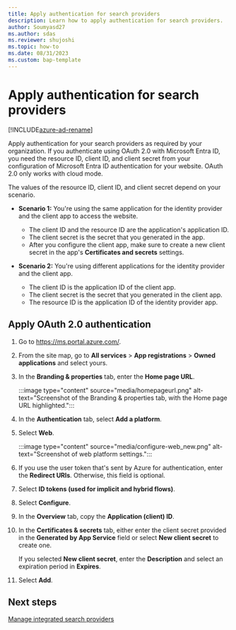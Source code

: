 ```yaml
---
title: Apply authentication for search providers 
description: Learn how to apply authentication for search providers.
author: Soumyasd27
ms.author: sdas
ms.reviewer: shujoshi
ms.topic: how-to
ms.date: 08/31/2023
ms.custom: bap-template
---
```


# Apply authentication for search providers

[!INCLUDE[azure-ad-rename](../includes/cc-azure-ad-rename.md)]

Apply authentication for your search providers as required by your organization. If you authenticate using OAuth 2.0 with Microsoft Entra ID, you need the resource ID, client ID, and client secret from your configuration of Microsoft Entra ID authentication for your website. OAuth 2.0 only works with cloud mode.

The values of the resource ID, client ID, and client secret depend on your scenario.

- **Scenario 1:** You're using the same application for the identity provider and the client app to access the website.
  - The client ID and the resource ID are the application's application ID.
  - The client secret is the secret that you generated in the app.
  - After you configure the client app, make sure to create a new client secret in the app's **Certificates and secrets** settings.

- **Scenario 2:** You're using different applications for the identity provider and the client app.
  - The client ID is the application ID of the client app.
  - The client secret is the secret that you generated in the client app.
  - The resource ID is the application ID of the identity provider app.

## Apply OAuth 2.0 authentication

1. Go to https://ms.portal.azure.com/.
1. From the site map, go to **All services** > **App registrations** > **Owned applications** and select yours.
1. In the **Branding & properties** tab, enter the **Home page URL**.

    :::image type="content" source="media/homepageurl.png" alt-text="Screenshot of the Branding & properties tab, with the Home page URL highlighted.":::

1. In the **Authentication** tab, select **Add a platform**.
1. Select **Web**.

    :::image type="content" source="media/configure-web_new.png" alt-text="Screenshot of web platform settings.":::

1. If you use the user token that's sent by Azure for authentication, enter the **Redirect URIs**. Otherwise, this field is optional.

1. Select **ID tokens (used for implicit and hybrid flows)**.
1. Select **Configure**.
1. In the **Overview** tab, copy the **Application (client) ID**.
1. In the **Certificates & secrets** tab, either enter the client secret provided in the **Generated by App Service** field or select **New client secret** to create one.

    If you selected **New client secret**, enter the **Description** and select an expiration period in **Expires**.

1. Select **Add**.

## Next steps

[Manage integrated search providers](add-search-provider.md#manage-integrated-search-providers)
